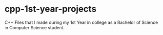 # cpp-1st-year-projects
C++ Files that I made during my 1st Year in college as a Bachelor of Science in Computer Science student.

